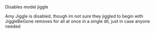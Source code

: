 Disables model jiggle

Amy Jiggle is disabled, though im not sure they jiggled to begin with
JiggleBeGone removes for all at once in a single dll, just in case anyone needed
